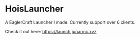 # HoisLauncher

A EaglerCraft Launcher I made.
Currently support over 6 clients.

Check it out here: https://launch.junarmc.xyz

